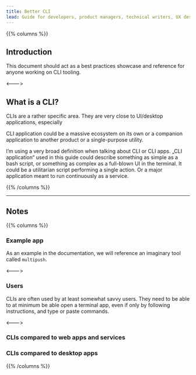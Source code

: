 ```yaml
---
title: Better CLI
lead: Guide for developers, product managers, technical writers, UX designers and anyone else designing, building or maintaining a Command Line Interface application.
---
```


{{% columns %}} <!-- begin columns block -->

## Introduction

This document should act as a best practices showcase and reference for anyone working on CLI tooling.

<---> <!-- separator, between columns -->

## What is a CLI?

CLIs are a rather specific area. They are very close to UI/desktop applications, especially

CLI application could be a massive ecosystem on its own or a companion application to another product or a single-purpose utility.

I’m using a very broad definition when talking about CLI or CLI apps. „CLI application“ used in this guide could describe something as simple as a bash script, or something as complex as a full-blown UI in the terminal. It could be a utilitarian script performing a single action. Or a major application meant to run continuously as a service.

{{% /columns %}}

---

## Notes

{{% columns %}}

### Example app

As an example in the documentation, we will reference an imaginary tool called `multipush`.

<---> <!-- separator, between columns -->

### Users

CLIs are often used by at least somewhat savvy users. They need to be able to at minimum be able open a terminal app, even if only by following instructions, and type or paste commands.

<---> <!-- separator, between columns -->

### CLIs compared to web apps and services

### CLIs compared to desktop apps

{{% /columns %}}

<!-- TODO: Should this be available as a CLI? -->
